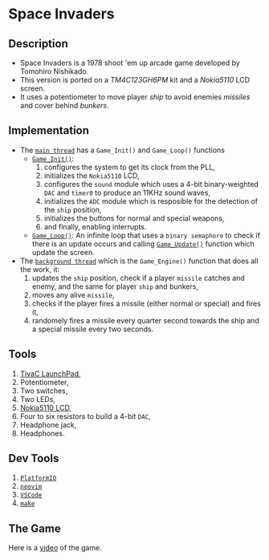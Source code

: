 # Space Invaders

Description
------------
- Space Invaders is a 1978 shoot 'em up arcade game developed by Tomohiro
Nishikado.
- This version is ported on a *TM4C123GH6PM* kit and a *Nokia5110* LCD screen.
- It uses a potentiometer to move player *ship* to avoid enemies *missiles* and
cover behind *bunkers*.

Implementation
---------------
- The [`main thread`] has a `Game_Init()` and `Game_Loop()` functions
    - [`Game_Init()`]: 
        1. configures the system to get its clock from the PLL,
        2. initializes the `Nokia5110` LCD, 
        3. configures the `sound` module which uses a 4-bit binary-weighted
           `DAC` and `timer0` to produce an 11KHz sound waves, 
        4. initializes the `ADC` module which is resposible for the detection
           of the `ship` position, 
        5. initializes the buttons for normal and special weapons,
        6. and finally, enabling interrupts.
    - [`Game_Loop()`]: An infinite loop that uses a `binary semaphore` to check
                     if there is an update occurs and calling [`Game_Update()`]
                     function which update the screen.
- The [`background thread`] which is the `Game_Engine()` function that does
  all the work, it:
    1. updates the `ship` position, check if a player `missile` catches and
       enemy, and the same for player `ship` and bunkers,
    2. moves any alive `missile`,
    3. checks if the player fires a missile (either normal or special) and
       fires it,
    4. randomely fires a missile every quarter second towards the ship and a 
       special missile every two seconds.

Tools
-----
1. [TivaC LaunchPad],
2. Potentiometer,
3. Two switches,
4. Two LEDs,
6. [Nokia5110 LCD],
7. Four to six resistors to build a 4-bit `DAC`, 
8. Headphone jack,
9. Headphones.

Dev Tools
----------
1. [`PlatformIO`]
2. [`neovim`]
3. [`VSCode`]
4. [`make`]

The Game
---------
Here is a [video] of the game.

[`main thread`]: https://github.com/Alighorab/Space-Invaders/blob/main/src/SpaceInvaders.c?plain=1#L13-L18
[`Game_Init()`]: https://github.com/Alighorab/Space-Invaders/blob/main/src/SpaceInvaders.c?plain=1#L20-L33
[`Game_Loop()`]: https://github.com/Alighorab/Space-Invaders/blob/main/src/SpaceInvaders.c?plain=1#L109-L118
[`background thread`]: https://github.com/Alighorab/Space-Invaders/blob/main/src/SpaceInvaders.c?plain=1#L120-L150
[`Game_Update()`]: https://github.com/Alighorab/Space-Invaders/blob/main/src/SpaceInvaders.c?plain=1#L152-L213
[TivaC LaunchPad]: https://www.ti.com/tool/EK-TM4C123GXL
[Nokia5110 LCD]: https://www.amazon.eg/-/en/Generic-Nokia-5110-LCD/dp/B0B6RKLWLK
[`PlatformIO`]: https://platformio.org/
[`neovim`]: https://neovim.io/
[`VSCode`]: https://code.visualstudio.com/
[`make`]: https://www.gnu.org/software/make/
[video]: https://youtu.be/dOAMwNEST0U
